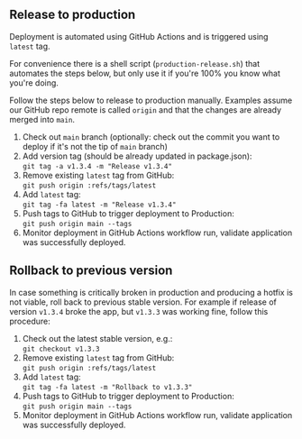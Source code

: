 ## Release to production
Deployment is automated using GitHub Actions and is triggered using `latest` tag. 

For convenience there is a shell script (`production-release.sh`) that automates the steps below, but only use it if you're 100% you know what you're doing. 

Follow the steps below to release to production manually. Examples assume our GitHub repo remote is called `origin` and that the changes are already merged into `main`.

1. Check out `main` branch (optionally: check out the commit you want to deploy if it's not the tip of `main` branch)
2. Add version tag (should be already updated in package.json):  
`git tag -a v1.3.4 -m "Release v1.3.4"`
3. Remove existing `latest` tag from GitHub:  
`git push origin :refs/tags/latest`
4. Add `latest` tag:  
`git tag -fa latest -m "Release v1.3.4"`
5. Push tags to GitHub to trigger deployment to Production:  
`git push origin main --tags`
6. Monitor deployment in GitHub Actions workflow run, validate application was successfully deployed.

## Rollback to previous version
In case something is critically broken in production and producing a hotfix is not viable, roll back to previous stable version. For example if release of version `v1.3.4` broke the app, but `v1.3.3` was working fine, follow this procedure:

1. Check out the latest stable version, e.g.:  
  `git checkout v1.3.3`
2. Remove existing `latest` tag from GitHub:  
   `git push origin :refs/tags/latest`
3. Add `latest` tag:  
   `git tag -fa latest -m "Rollback to v1.3.3"`
4. Push tags to GitHub to trigger deployment to Production:  
   `git push origin main --tags`
5. Monitor deployment in GitHub Actions workflow run, validate application was successfully deployed.
